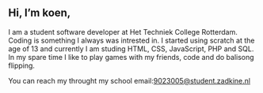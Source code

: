 ## Hi, I’m koen,

I am a student software developer at Het Techniek College Rotterdam.
Coding is something I always was intrested in.
I started using scratch at the age of 13 and currently I am studing HTML, CSS, JavaScript, PHP and SQL.
In my spare time I like to play games with my friends, code and do balisong flipping.


You can reach my throught my school email:9023005@student.zadkine.nl

<!---
koenschool/koenschool is a ✨ special ✨ repository because its `README.md` (this file) appears on your GitHub profile.
You can click the Preview link to take a look at your changes.
--->
